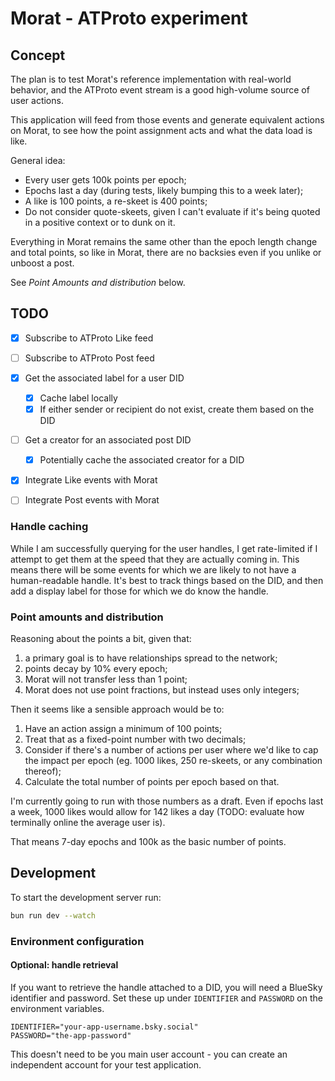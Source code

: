 # Morat - ATProto experiment

## Concept

The plan is to test Morat's reference implementation with real-world behavior, and the ATProto event stream is a good high-volume source of user actions.

This application will feed from those events and generate equivalent actions on Morat, to see how the point assignment acts and what the data load is like.

General idea:

- Every user gets 100k points per epoch;
- Epochs last a day (during tests, likely bumping this to a week later);
- A like is 100 points, a re-skeet is 400 points;
- Do not consider quote-skeets, given I can't evaluate if it's being quoted in a positive context or to dunk on it.

Everything in Morat remains the same other than the epoch length change and total points, so like in Morat, there are no backsies even if you unlike or unboost a post.

See *Point Amounts and distribution* below.

## TODO

- [x]  Subscribe to ATProto Like feed
- [ ] Subscribe to ATProto Post feed
- [x] Get the associated label for a user DID
	- [x] Cache label locally
	- [x] If either sender or recipient do not exist, create them based on the DID
- [ ] Get a creator for an associated post DID
	- [x] Potentially cache the associated creator for a DID
- [x] Integrate Like events with Morat
- [ ] Integrate Post events with Morat


### Handle caching

While I am successfully querying for the user handles, I get rate-limited if I attempt to get them at the speed that they are actually coming in. This means there will be some events for which we are likely to not have a human-readable handle. It's best to track things based on the DID, and then add a display label for those for which we do know the handle.

### Point amounts and distribution

Reasoning about the points a bit, given that:

1. a primary goal is to have relationships spread to the network; 
2. points decay by 10% every epoch;
3. Morat will not transfer less than 1 point;
4. Morat does not use point fractions, but instead uses only integers;

Then it seems like a sensible approach would be to:

1. Have an action assign a minimum of 100 points;
2. Treat that as a fixed-point number with two decimals;
3. Consider if there's a number of actions per user where we'd like to cap the impact per epoch (eg. 1000 likes, 250 re-skeets, or any combination thereof);
4. Calculate the total number of points per epoch based on that.

I'm currently going to run with those numbers as a draft. Even if epochs last a week, 1000 likes would allow for 142 likes a day (TODO: evaluate how terminally online the average user is).

That means 7-day epochs and 100k as the basic number of points.


## Development

To start the development server run:

```bash
bun run dev --watch
```

### Environment configuration

#### Optional: handle retrieval

If you want to retrieve the handle attached to a DID, you will need a BlueSky identifier and password.  Set these up under `IDENTIFIER` and `PASSWORD` on the environment variables.

```
IDENTIFIER="your-app-username.bsky.social"
PASSWORD="the-app-password"
```

This doesn't need to be you main user account - you can create an independent account for your test application.